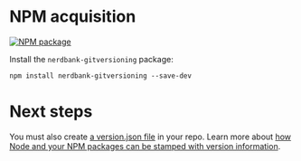 # NPM acquisition

[![NPM package](https://img.shields.io/npm/v/nerdbank-gitversioning.svg)](https://www.npmjs.com/package/nerdbank-gitversioning)

Install the `nerdbank-gitversioning` package:

```
npm install nerdbank-gitversioning --save-dev
```

# Next steps

You must also create [a version.json file](versionJson.md) in your repo.
Learn more about [how Node and your NPM packages can be stamped with version information](ecosystems/node.md).
